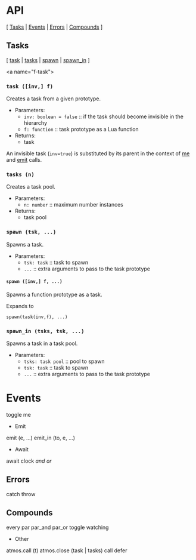 # API

[
    [Tasks](#tasks) |
    [Events](#events) |
    [Errors](#errors) |
    [Compounds](#compound-statements)
]

## Tasks

[
    [task](#TODO) |
    [tasks](#TODO) |
    [spawn](#TODO) |
    [spawn_in](#TODO)
]

<a name="f-task"\>

### `task ([inv,] f)`

Creates a task from a given prototype.

- Parameters:
    - `inv: boolean = false`
        :: if the task should become invisible in the hierarchy
    - `f: function`
        :: task prototype as a Lua function
- Returns:
    - task

An invisible task (`inv=true`) is substituted by its parent in the context
of [me](#me) and [emit](#emit) calls.

### `tasks (n)`

Creates a task pool.

- Parameters:
    - `n: number`
        :: maximum number instances
- Returns:
    - task pool

### `spawn (tsk, ...)`

Spawns a task.

- Parameters:
    - `tsk: task`
        :: task to spawn
    - `...`
        :: extra arguments to pass to the task prototype

#### `spawn ([inv,] f, ...)`

Spawns a function prototype as a task.

Expands to

```
spawn(task(inv,f), ...)
```

### `spawn_in (tsks, tsk, ...)`

Spawns a task in a task pool.

- Parameters:
    - `tsks: task pool`
        :: pool to spawn
    - `tsk: task`
        :: task to spawn
    - `...`
        :: extra arguments to pass to the task prototype

# Events



toggle
me

- Emit

emit (e, ...)
emit_in (to, e, ...)

- Await

await
clock
_and_
_or_

## Errors

catch
throw

## Compounds

every
par
par_and
par_or
toggle
watching

- Other

atmos.call (t)
atmos.close (task | tasks)
call
defer
